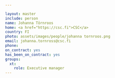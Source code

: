 ```yaml
---

layout: master
include: person
name: Johanna Törnroos
home: <a href="https://csc.fi">CSC</a>
country: FI
photo: assets/images/people/johanna tornroos.png
email: johanna.tornross@csc.fi
phone:
on_contract: yes
has_been_on_contract: yes
groups:
  xt:
    role: Executive manager
---
```

